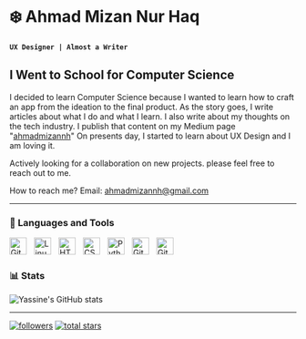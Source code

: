 # ❄️ Ahmad Mizan Nur Haq

**`UX Designer | Almost a Writer`**

## I Went to School for Computer Science
I decided to learn Computer Science because I wanted to learn how to craft an app from the ideation to the final product. As the story goes, I write articles about what I do and what I learn. I also write about my thoughts on the tech industry. I publish that content on my Medium page "[ahmadmizannh](https://medium.com/@ahmadmizannh)" On presents day, I started to learn about UX Design and I am loving it.

Actively looking for a collaboration on new projects. please feel free to reach out to me.

How to reach me? Email: ahmadmizannh@gmail.com

---

### 🧰 Languages and Tools

<img align="left" alt="Git" width="30px" style="padding-right:10px;" src="https://cdn.jsdelivr.net/gh/devicons/devicon/icons/git/git-original.svg" />
<img align="left" alt="Linux" width="30px" style="padding-right:10px;" src="https://cdn.jsdelivr.net/gh/devicons/devicon/icons/linux/linux-original.svg" />
<img align="left" alt="HTML" width="30px" style="padding-right:10px;" src="https://cdn.jsdelivr.net/gh/devicons/devicon/icons/html5/html5-plain.svg" />
<img align="left" alt="CSS" width="30px" style="padding-right:10px;" src="https://cdn.jsdelivr.net/gh/devicons/devicon/icons/css3/css3-plain.svg" />
<img align="left" alt="Python" width="30px" style="padding-right:10px;" src="https://cdn.jsdelivr.net/gh/devicons/devicon/icons/python/python-plain.svg" />
<img align="left" alt="GitHub" width="30px" style="padding-right:10px;" src="https://cdn.jsdelivr.net/gh/devicons/devicon/icons/github/github-original.svg" />
<img align="left" alt="GitHub" width="30px" style="padding-right:10px;" src="https://cdn.jsdelivr.net/gh/devicons/devicon@latest/icons/figma/figma-original.svg" />
<br />

#

### 📊 Stats
![Yassine's GitHub stats](https://github-readme-stats.vercel.app/api?username=ahmadmizann&show_icons=true&theme=aura)

---

<p>
       <a href="https://github.com/ahmadmizann?tab=followers">
                <img alt="followers" title="Follow me on Github" src="https://custom-icon-badges.demolab.com/github/followers/ahmadmizann?color=236ad3&labelColor=1155ba&style=for-the-badge&logo=person-add&label=Follow&logoColor=white"/></a>
      <a href="https://github.com/ahmadmizann?tab=repositories&sort=stargazers">
                <img alt="total stars" title="Total stars on GitHub" src="https://custom-icon-badges.demolab.com/github/stars/ahmadmizann?color=55960c&style=for-the-badge&labelColor=488207&logo=star"/></a>
 </p>
